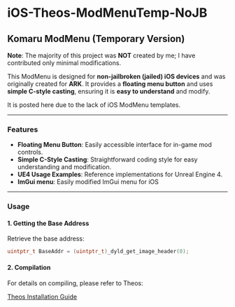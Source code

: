 # iOS-Theos-ModMenuTemp-NoJB

## Komaru ModMenu (Temporary Version)
**Note**: The majority of this project was **NOT** created by me; I have contributed only minimal modifications.

This ModMenu is designed for **non-jailbroken (jailed) iOS devices** and was originally created for **ARK**. It provides a **floating menu button** and uses **simple C-style casting**, ensuring it is **easy to understand** and modify.

It is posted here due to the lack of iOS ModMenu templates.

---

### Features
- **Floating Menu Button**: Easily accessible interface for in-game mod controls.
- **Simple C-Style Casting**: Straightforward coding style for easy understanding and modification.
- **UE4 Usage Examples**: Reference implementations for Unreal Engine 4.
- **ImGui menu**: Easily modified ImGui menu for iOS

---

### Usage

#### 1. Getting the Base Address
Retrieve the base address:

```cpp
uintptr_t BaseAddr = (uintptr_t)_dyld_get_image_header(0);
```

#### 2. Compilation
For details on compiling, please refer to Theos:

[Theos Installation Guide](https://theos.dev/docs/installation)
